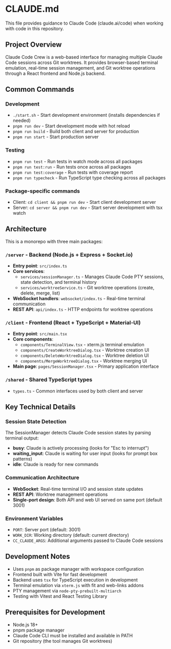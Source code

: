 # CLAUDE.md

This file provides guidance to Claude Code (claude.ai/code) when working with code in this repository.

## Project Overview

Claude Code Crew is a web-based interface for managing multiple Claude Code sessions across Git worktrees. It provides browser-based terminal emulation, real-time session management, and Git worktree operations through a React frontend and Node.js backend.

## Common Commands

### Development
- `./start.sh` - Start development environment (installs dependencies if needed)
- `pnpm run dev` - Start development mode with hot reload
- `pnpm run build` - Build both client and server for production
- `pnpm run start` - Start production server

### Testing
- `pnpm run test` - Run tests in watch mode across all packages
- `pnpm run test:run` - Run tests once across all packages
- `pnpm run test:coverage` - Run tests with coverage report
- `pnpm run typecheck` - Run TypeScript type checking across all packages

### Package-specific commands
- Client: `cd client && pnpm run dev` - Start client development server
- Server: `cd server && pnpm run dev` - Start server development with tsx watch

## Architecture

This is a monorepo with three main packages:

### `/server` - Backend (Node.js + Express + Socket.io)
- **Entry point**: `src/index.ts`
- **Core services**:
  - `services/sessionManager.ts` - Manages Claude Code PTY sessions, state detection, and terminal history
  - `services/worktreeService.ts` - Git worktree operations (create, delete, merge, list)
- **WebSocket handlers**: `websocket/index.ts` - Real-time terminal communication
- **REST API**: `api/index.ts` - HTTP endpoints for worktree operations

### `/client` - Frontend (React + TypeScript + Material-UI)
- **Entry point**: `src/main.tsx`
- **Core components**:
  - `components/TerminalView.tsx` - xterm.js terminal emulation
  - `components/CreateWorktreeDialog.tsx` - Worktree creation UI
  - `components/DeleteWorktreeDialog.tsx` - Worktree deletion UI
  - `components/MergeWorktreeDialog.tsx` - Worktree merging UI
- **Main page**: `pages/SessionManager.tsx` - Primary application interface

### `/shared` - Shared TypeScript types
- `types.ts` - Common interfaces used by both client and server

## Key Technical Details

### Session State Detection
The SessionManager detects Claude Code session states by parsing terminal output:
- **busy**: Claude is actively processing (looks for "Esc to interrupt")
- **waiting_input**: Claude is waiting for user input (looks for prompt box patterns)
- **idle**: Claude is ready for new commands

### Communication Architecture
- **WebSocket**: Real-time terminal I/O and session state updates
- **REST API**: Worktree management operations
- **Single-port design**: Both API and web UI served on same port (default 3001)

### Environment Variables
- `PORT`: Server port (default: 3001)
- `WORK_DIR`: Working directory (default: current directory)
- `CC_CLAUDE_ARGS`: Additional arguments passed to Claude Code sessions

## Development Notes

- Uses `pnpm` as package manager with workspace configuration
- Frontend built with Vite for fast development
- Backend uses `tsx` for TypeScript execution in development
- Terminal emulation via `xterm.js` with fit and web-links addons
- PTY management via `node-pty-prebuilt-multiarch`
- Testing with Vitest and React Testing Library

## Prerequisites for Development

- Node.js 18+
- pnpm package manager
- Claude Code CLI must be installed and available in PATH
- Git repository (the tool manages Git worktrees)